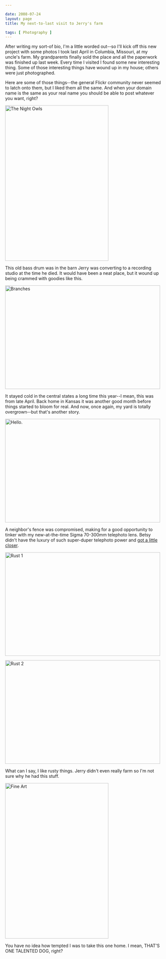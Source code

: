 ```yaml
--- 

date: 2008-07-24
layout: page
title: My next-to-last visit to Jerry's farm

tags: [ Photography ]
---
```

After writing my sort-of bio, I'm a little worded out--so I'll kick off this new project with some photos I took last April in Columbia, Missouri, at my uncle's farm. My grandparents finally sold the place and all the paperwork was finished up last week. Every time I visited I found some new interesting thing. Some of those interesting things have wound up in my house; others were just photographed.

Here are some of those things--the general Flickr community never seemed to latch onto them, but I liked them all the same. And when your domain name is the same as your real name you should be able to post whatever you want, right?

<p>
<a href="http://www.flickr.com/photos/rockchalk/2430152747/" title="The Night Owls by ruralocity, on Flickr"><img src="http://farm3.static.flickr.com/2071/2430152747_3408fc859e.jpg" width="333" height="500" alt="The Night Owls" /></a>
</p>

This old bass drum was in the barn Jerry was converting to a recording studio at the time he died. It would have been a neat place, but it wound up being crammed with goodies like this.

<p>
<a href="http://www.flickr.com/photos/rockchalk/2430152627/" title="Branches by ruralocity, on Flickr"><img src="http://farm3.static.flickr.com/2214/2430152627_bb4faf926b.jpg" width="500" height="333" alt="Branches" /></a>
</p>

It stayed cold in the central states a long time this year--I mean, this was from late April. Back home in Kansas it was another good month before things started to bloom for real. And now, once again, my yard is totally overgrown--but that's another story.

<p>
<a href="http://www.flickr.com/photos/rockchalk/2430152669/" title="Hello. by ruralocity, on Flickr"><img src="http://farm4.static.flickr.com/3091/2430152669_7e29e01c32.jpg" width="500" height="333" alt="Hello." /></a>
</p>

A neighbor's fence was compromised, making for a good opportunity to tinker with my new-at-the-time Sigma 70-300mm telephoto lens. Betsy didn't have the luxury of such super-duper telephoto power and <a href="http://flickr.com/photos/beeseason/2432435985/">got a little closer</a>.

<p>
<a href="http://www.flickr.com/photos/rockchalk/2430152697/" title="Rust 1 by ruralocity, on Flickr"><img src="http://farm3.static.flickr.com/2385/2430152697_ddb282b31e.jpg" width="500" height="333" alt="Rust 1" /></a>
</p>

<p>
<a href="http://www.flickr.com/photos/rockchalk/2430966514/" title="Rust 2 by ruralocity, on Flickr"><img src="http://farm4.static.flickr.com/3057/2430966514_c30d78ba9f.jpg" width="500" height="333" alt="Rust 2" /></a>
</p>

What can I say, I like rusty things. Jerry didn't even really farm so I'm not sure why he had this stuff.

<p>
<a href="http://www.flickr.com/photos/rockchalk/2430152771/" title="Fine Art by ruralocity, on Flickr"><img src="http://farm3.static.flickr.com/2326/2430152771_1d53c086ee.jpg" width="333" height="500" alt="Fine Art" /></a>
</p>

You have no idea how tempted I was to take this one home. I mean, THAT'S ONE TALENTED DOG, right?
